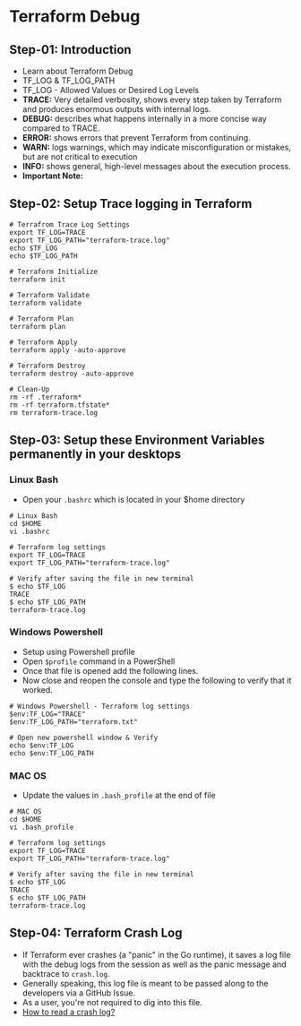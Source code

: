 # Terraform Debug

## Step-01: Introduction
- Learn about Terraform Debug
- TF_LOG & TF_LOG_PATH
- TF_LOG - Allowed Values or Desired Log Levels
- **TRACE:** Very detailed verbosity, shows every step taken by Terraform and produces enormous outputs with internal logs.
- **DEBUG:** describes what happens internally in a more concise way compared to TRACE.
- **ERROR:** shows errors that prevent Terraform from continuing.
- **WARN:** logs warnings, which may indicate misconfiguration or mistakes, but are not critical to execution
- **INFO:** shows general, high-level messages about the execution process.
- **Important Note:** 


## Step-02: Setup Trace logging in Terraform
```t
# Terrafrom Trace Log Settings
export TF_LOG=TRACE
export TF_LOG_PATH="terraform-trace.log"
echo $TF_LOG
echo $TF_LOG_PATH

# Terraform Initialize
terraform init

# Terraform Validate
terraform validate

# Terraform Plan
terraform plan

# Terraform Apply
terraform apply -auto-approve

# Terraform Destroy
terraform destroy -auto-approve

# Clean-Up
rm -rf .terraform*
rm -rf terraform.tfstate*
rm terraform-trace.log
```


## Step-03: Setup these Environment Variables permanently in your desktops
### Linux Bash
- Open your `.bashrc` which is located in your $home directory 
```t
# Linux Bash
cd $HOME
vi .bashrc

# Terraform log settings
export TF_LOG=TRACE
export TF_LOG_PATH="terraform-trace.log"

# Verify after saving the file in new terminal 
$ echo $TF_LOG
TRACE
$ echo $TF_LOG_PATH
terraform-trace.log
```
### Windows Powershell
- Setup using Powershell profile
- Open `$profile` command in a PowerShell
- Once that file is opened add the following lines.
- Now close and reopen the console and type the following to verify that it worked.
```t
# Windows Powershell - Terraform log settings
$env:TF_LOG="TRACE"
$env:TF_LOG_PATH="terraform.txt"

# Open new powershell window & Verify
echo $env:TF_LOG
echo $env:TF_LOG_PATH
```
### MAC OS
- Update the values in `.bash_profile` at the end of file
```t
# MAC OS
cd $HOME
vi .bash_profile

# Terraform log settings
export TF_LOG=TRACE
export TF_LOG_PATH="terraform-trace.log"

# Verify after saving the file in new terminal 
$ echo $TF_LOG
TRACE
$ echo $TF_LOG_PATH
terraform-trace.log
```

## Step-04: Terraform Crash Log
- If Terraform ever crashes (a "panic" in the Go runtime), it saves a log file with the debug logs from the session as well as the panic message and backtrace to `crash.log`.
- Generally speaking, this log file is meant to be passed along to the developers via a GitHub Issue. 
- As a user, you're not required to dig into this file.
- [How to read a crash log?](https://www.terraform.io/docs/internals/debugging.html#interpreting-a-crash-log)

